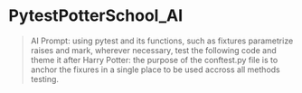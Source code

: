 # PytestPotterSchool_AI


> AI Prompt: using pytest and its functions, such as fixtures parametrize raises and mark, wherever necessary, test the following code and theme it after Harry Potter:
> the purpose of the conftest.py file is to anchor the fixures in a single place to be used accross all methods testing.
